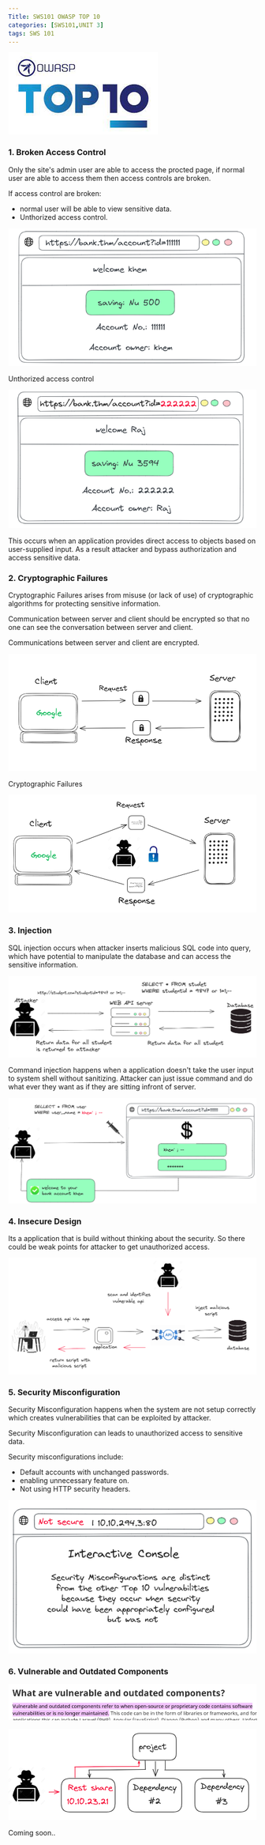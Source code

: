 ```yaml
---
Title: SWS101 OWASP TOP 10
categories: [SWS101,UNIT 3]
tags: SWS 101
---
```


![sequel](../assets/owasp/owasp.jpeg)

### 1. Broken Access Control

Only the site's admin user are able to access the procted page, if normal user are able to access them then access controls are broken. 

If access control are broken:
* normal user will be able to view sensitive data.
* Unthorized access control.

![user platform](../assets/owasp/acces2.png)

Unthorized access control

![broken access](../assets/owasp/acces1.png)

This occurs when an application provides direct access to objects based on user-supplied input. As a result attacker and  bypass authorization and access sensitive data.

### 2. Cryptographic Failures

Cryptographic Failures arises from misuse (or lack of use) of cryptographic algorithms for protecting sensitive information.

Communication between server and client should be encrypted so that no one can see the conversation between server and client.

Communications between server and client are encrypted.

![cryptographic](../assets/owasp/cryptography.png)

 Cryptographic Failures

![cryptography fail](../assets/owasp/cryptographicfail.png)

### 3. Injection

SQL injection occurs when attacker inserts malicious SQL code into query, which have potential to manipulate the database and  can access the sensitive information.

![sql injection attack](../assets/owasp/sqlinjectionattack.png)

Command injection happens when a application doesn't take the user input to system shell without sanitizing. Attacker can just issue command and do what ever they want as if they are sitting infront of server.

![sql injection attack](../assets/owasp/commandinjection.png)


### 4. Insecure Design

Its a application that is build without thinking about the security. So there could be weak points for attacker to get unauthorized access.

![insecure design](../assets/owasp/insecuredesign.png)


### 5. Security Misconfiguration

Security Misconfiguration happens when the system are not setup correctly which creates vulnerabilities that can be exploited by attacker.

Security Misconfiguration can leads to unauthorized access to sensitive data. 


Security misconfigurations include:

* Default accounts with unchanged passwords.
* enabling unnecessary feature on.
* Not using HTTP security headers.

![security misconfiguration](../assets/owasp/securitymis.png)


### 6. Vulnerable and Outdated Components

![Vulnerable](../assets/owasp/outdate.png)


![Vulnerable](../assets/owasp/Vulnerable.png)

Coming soon..









